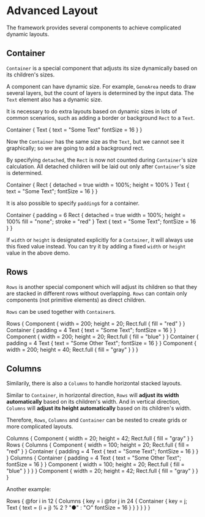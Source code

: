 # Advanced Layout

The framework provides several components to achieve complicated dynamic layouts.

## Container

`Container` is a special component that adjusts its size dynamically based on its children's sizes.

A component can have dynamic size. For example, `GeneArea` needs to draw several layers, but the count of layers is determined by the input data. The `Text` element also has a dynamic size.

It is necessary to do extra layouts based on dynamic sizes in lots of common scenarios, such as adding a border or background `Rect` to a `Text`.

<div class="demo" data-height="120">
Container {
    Text {
        text = "Some Text"
        fontSize = 16
    }
}
</div>

Now the `Container` has the same size as the `Text`, but we cannot see it graphically; so we are going to add a background rect.

By specifying `detached`, the `Rect` is now not counted during `Container`'s size calculation.
All detached children will be laid out only after `Container`'s size is determined.

<div class="demo" data-height="200">
Container {
    Rect {
        detached = true
        width = 100%; height = 100%
    }
    Text {
        text = "Some Text";
        fontSize = 16
    }
}
</div>

It is also possible to specify `padding`s for a container.

<div class="demo" data-height="200">
Container {
    padding = 6
    Rect {
        detached = true
        width = 100%; height = 100%
        fill = "none"; stroke = "red"
    }
    Text {
        text = "Some Text";
        fontSize = 16
    }
}
</div>

If `width` or `height` is designated explicitly for a `Container`, it will always use this fixed value instead.
You can try it by adding a fixed `width` or `height` value in the above demo.

## Rows

`Rows` is another special component which will adjust its children so that they are stacked in different rows without overlapping.
`Rows` can contain only components (not primitive elements) as direct children.

`Rows` can be used together with `Container`s.

<div class="demo" data-height="200">
Rows {
    Component {
        width = 200; height = 20;
        Rect.full { fill = "red" }
    }
    Container {
        padding = 4
        Text {
            text = "Some Text";
            fontSize = 16
        }
    }
    Component {
        width = 200; height = 20;
        Rect.full { fill = "blue" }
    }
    Container {
        padding = 4
        Text {
            text = "Some Other Text";
            fontSize = 16
        }
    }
    Component {
        width = 200; height = 40;
        Rect.full { fill = "gray" }
    }
}
</div>

## Columns

Similarily, there is also a `Columns` to handle horizontal stacked layouts.

Similar to `Container`, in horizontal direction, `Rows` will **adjust its width automatically** based on its children's width.
And in vertical direction, `Columns` will **adjust its height automatically** based on its children's width.

Therefore, `Rows`, `Columns` and `Container` can be nested to create grids or more complicated layouts.

<div class="demo" data-height="200">
Columns {
    Component {
        width = 20; height = 42;
        Rect.full { fill = "gray" }
    }
    Rows {
        Columns {
            Component {
                width = 100; height = 20;
                Rect.full { fill = "red" }
            }
            Container {
                padding = 4
                Text {
                    text = "Some Text";
                    fontSize = 16
                }
            }
        }
        Columns {
            Container {
                padding = 4
                Text {
                    text = "Some Other Text";
                    fontSize = 16
                }
            }
            Component {
                width = 100; height = 20;
                Rect.full { fill = "blue" }
            }
        }
    }
    Component {
        width = 20; height = 42;
        Rect.full { fill = "gray" }
    }
}
</div>

Another example:

<div class="demo" data-height="200">
Rows {
    @for i in 12 {
        Columns {
            key = i
            @for j in 24 {
                Container {
                    key = j;
                    Text {
                        text = (i + j) % 2 ? "●" : "○"
                        fontSize = 16
                    }
                }
            }
        }
    }
}
</div>